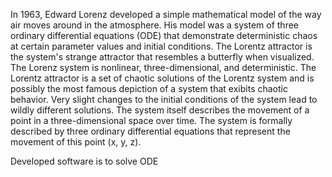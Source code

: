 In 1963, Edward Lorenz developed a simple mathematical model of the way air moves around in the atmosphere. His model was a system of three ordinary differential equations (ODE) that demonstrate deterministic chaos at certain parameter values and initial conditions. The Lorentz attractor is the system's strange attractor that resembles a butterfly when visualized. The Lorenz system is nonlinear, three-dimensional, and deterministic. The Lorentz attractor is a set of chaotic solutions of the Lorentz system and is possibly the most famous depiction of a system that exibits chaotic behavior. Very slight changes to the initial conditions of the system lead to wildly different solutions. The system itself describes the movement of a point in a three-dimensional space over time. The system is formally described by three ordinary differential equations that represent the movement of this point (x, y, z).

Developed software is to solve ODE
